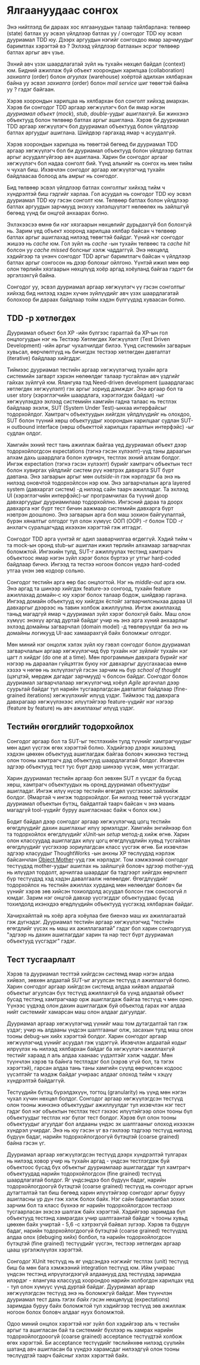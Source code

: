 # Ялгаануудаас сонгох

Энэ нийтлэлд би дараах хос ялгаануудын талаар тайлбарлана: төлвөөр (state) батлах уу эсвэл үйлдлээр батлах уу / сонгодог TDD юу эсвэл дууриамал ТDD юу. Дээрх аргуудын нэгийг сонгохдоо ямар зарчмуудыг баримтлах хэрэгтэй вэ ? Эхлээд үйлдлээр батлахын эсрэг төлвөөр батлах аргыг авч үзье.

Эхний авч үзэх шаардлагатай зүйл нь тухайн нөхцөл байдал (context) юм. Бидний ажиллаж буй объект хоорондын харилцаа (collaboration) *захиалга* (order) болон *агуулах* (warehouse) хоёртой адилхан хялбархан байна уу эсвэл *захиалга* (order) болон *mail service* шиг төвөгтэй байна уу ? гэдэг байгаан.

Хэрэв хоорондын харилцаа нь хялбархан бол сонголт хийхэд амархан. Хэрэв би сонгодог TDD аргаар хөгжүүлэгч бол би ямар нэгэн *дууриамал объект* (*mock*), *stub*, *double*-уудыг ашиглахгүй. Би жинхэнэ объектууд болон төлвөөр батлах аргыг ашиглана. Хэрэв би дууриамал TDD аргаар хөгжүүлэгч бол дууриамал объектууд болон үйлдлээр батлах аргуудыг ашиглана. Шийдвэр гаргахад ямар ч асуудалгүй.

Хэрэв хоорондын харилцаа нь төвөгтэй бөгөөд би дууриамал TDD аргаар хөгжүүлэгч бол би дууриамал объектууд болон үйлдлээр батлах аргыг асуудалгүйгээр авч ашиглана. Харин би сонгодог аргааг хөгжүүлэгч бол надаа сонголт бий. Үүнд альнийг нь сонгох нь мөн тийм ч чухал биш. Ихэвчлэн сонгодог аргаар хөгжүүлэгчид тухайн байдлаасаа болоод аль амрыг нь сонгодог.

Бид төлвөөр эсвэл үйлдлээр батлах сонголтыг хийхэд тийм ч хүндрэлтэй биш гэдгийг харлаа. Гол асуудал нь сонгодог TDD юу эсвэл дууриамал TDD юу гэсэн сонголт юм. Төлвөөр батлах болон үйлдлээр батлах аргуудын зарчмууд энэхүү хэлэлцүүлэгт нөлөөлөх нь зайлшгүй бөгөөд үүнд би онцгой анхаарах болно.

Эхлэхээсээ өмнө би нэг хязгаарын нөхцөлийг дурьдахгүй бол болохгүй нь. Зарим үед объект хооронд харилцаа хялбар байсан ч төлвөөр батлах аргыг ашиглахад нилээд төвөгтэй байдаг. Үүний нэг сонгодог жишээ нь *cache* юм. Гол зүйл нь *cache* -ын тухайн төлвөөс та *cache hit* болсон уу *cache missed* болсныг хэлж чаддаггүй. Энэ нөхцөлд хэдийгээр та үнэнч сонгодог TDD аргыг баримтлагч байсан ч үйлдлээр батлах аргыг сонгосон нь дээр болохыг ойлгоно. Үүнтэй ижил мөн өөр олон төрлийн хязгаарын нөхцлүүд хоёр аргад хоёуланд байгаа гэдэгт би эргэлзэхгүй байна.

Сонгодог уу, эсвэл дууриамал аргаар хөгжүүлэгч үү гэсэн сонголтыг хийхэд бид нилээд хэдэн хүчин зүйлүүдийг авч үзэх шаардлагатай болохоор би дараах байдлаар тойм хэдэн бүлгүүдэд хуваасан болно.

## TDD -р хөтлөгдөх

Дууриамал объект бол XP -ийн бүлгээс гаралтай ба XP-ын гол онцлогуудын нэг нь Тестээр Хөтлөгдөх Хөгжүүлэлт (Test Driven Development) -ийн аргыг чухалчилдаг билээ. Үүнд системийн загварын хувьсал, өөрчлөлтүүд нь бичигдэх тестээр хөтлөгдөн давталтат (iterative) байдлаар хийгддэг.

Тиймээс дууриамал тестийн аргаар хөгжүүлэгчид тухайн арга системийн загварт хэрхэн нөлөөлдөг талаар тусгайлан авч үздгийг гайхах зүйлгүй юм. Ялангуяа тэд Need-driven development (шаардлагаас хөтлөгдөх хөгжүүлэлт) гэх аргыг зориуд дэмждэг. Энэ аргаар бол та user story (хэрэглэгчийн шаардлага, хэрэглэгдэх байдал) -ыг хөгжүүлэхдээ эхлээд системийн хамгийн гадна талаас нь тестлэх байдлаар эхэлж, SUT (System Under Test)-ынхаа интерфайсыг тодорхойлдог. Хамтрагч объектуудын хийгдэх үйлдлүүдийг нь олохдоо, SUT болон түүний хөрш объектуудыг хоорондын харилцааг судлан SUT-н outbound interface (хөрш объекттой харилцах гаралтын интерфэйс) -ыг судлан олдог.

Хамгийн эхний тест тань ажиллаж байгаа үед дууриамал объект дээр тодорхойлогдсон expectations (тэгнэ гэсэн хүлээлт)-үүд таны дараагын алхам дахь шаардлага болон хувчирч, тестлэх эхний алхам болдог. Ингэж expectation (тэгнэ гэсэн хүлээлт) бүрийг хамтрагч объектын тест болон хувиргах үйлдлийг систем рүү нэвтрэх давхрага SUT бүрт давтана. Энэ загварын аргыг мөн *outside-in* гэж нэрлэдэг ба энэ нь нилээд оновчтой тодорхойлсон нэр юм. Энэ загварчлалын арга layered system (давхаргат систем) -д нилээд сайн таарч ажилладаг. Та эхлээд UI (хэрэглэгчийн интерфэйс)-ыг програмчилах ба түүний доор давхаргуудыг дууриамилаар тодорхойлно. Ингэсний дараа та доорх давхарга нэг бүрт тест бичин аажмаар системийн давхарга бүрт нэвтрэн доошлоно. Энэ загварын арга бол маш зохион байгуулалтай, бүрэн хяналтыг олгодог тул олон хүмүүс ООП (OOP) -г болон TDD -г анхлагч суралцагчдад ихээхэн хэрэгтэй гэж итгэдэг.

Сонгодог TDD арга үүнтэй яг адил зааварчилгаа өгдөггүй. Хэдий тийм ч та mock-ын оронд stub-ыг ашиглан ижил төрлийн алхамаар загварчлах боломжтой. Ингэхийн тулд, SUT-г ажиллуулах тестэнд хамтрагч объектоос ямар нэгэн зүйл хэрэг болох бүртээ уг утгыг hard-coded байдлаар бичнэ. Ингээд та тестээ ногоон болсон үедээ hard-coded утгаа үнэн зөв кодоор сольно.

Сонгодог тестийн арга өөр бас онцлогтой. Нэг нь *middle-out* арга юм. Энэ аргад та шинээр хийгдэх feature-ээ сонгоод, тухайн feature ажиллахад домайн-с юу хэрэг болох талаар бодож, шийдвэр гаргана. Ингээд домайн объектууд юу хийгдэх ёстойг загварчилсныхаа дараа UI давхаргыг дээрээс нь тавин холбож ажиллуулна. Ингэж ажиллахад таньд магадгүй ямар ч дууриамал зүйл хэрэг болохгүй байх. Маш олон хүмүүс энэхүү аргад дуртай байдаг учир нь энэ арга хүний анхаарлыг эхлээд домайны загварчлал (domain model) -д төвлөрүүлдэг ба энэ нь домайны логикууд UI-аас хамаарахгүй байх боломжыг олгодог.

Мөн миний нэг онцолж хэлэх зүйл юу гэвэл сонгодог болон дууриамал загварчлалын аргаар хөгжүүлэгчид бүр тухайн нэг зүйлийг тухайн нэг цагт л хийдэг (do one at a time).
Мөн программын давхрага бүрийг нэг нэгээр нь дараалан гүйцэтгэх буюу нэг давхаргыг дуусгахаасаа өмнө хэзээ ч нөгөө нь эхлүүлэхгүй гэсэн зарчим нь бүр *school of thought* (цэгцтэй, мөрдөж дагадаг зарчмууд) ч болсон байдаг. Сонгодог болон дууриамал загварчлалаар хөгжүүлэгчид хоёул *Agile* аргачлал дээр суурьтай байдаг тул нарийн тусгаарлагдсан давталтат байдлаар (fine-grained iterations) хөгжүүлэхийг илүүд үздэг. Тиймээс тэд давхрага давхрагаар хөгжүүлэхээс илүүтэйгээр feature-үүдийг нэг нэгээр (feature by feature) нь авч ажиллахыг илүүд үздэг.


## Тестийн өгөгдлийг тодорхойлох

Сонгодог аргаар бол та SUT-ыг тестлэхийн тулд түүнийг хамтрагчуудыг мөн адил үүсгэж өгөх хэрэгтэй болно. Хэдийгээр дээрх жишээнд хэдхэн цөөхөн объектууд ашиглагдаж байгаа боловч жинхэнэ тестэнд олон тооны хамтрагч дэд объектууд шаардлагатай болдог. Ихэвчлэн эдгээр объектууд тест тус бүрт дээр шинээр үүсэж, мөн устгагдаг.

Харин дууриамал тестийн аргаар бол зөвхөн SUT л үүсдэг ба бусад хөрш, хамтрагч объектуудых нь оронд дууриамал объектуудыг ашигладаг. Ингэж илүү нүсэр тестийн өгөгдөл үүсгэхээс зайлхийж болдог. (Ямартай ч ингэж тодорхойлдог. Би нилээд төвөгтэй үүсгэгддэг дууриамал объектын бүтэц, байдалтай таарч байсан ч энэ маань магадгүй tool-үүдийг буруу ашигласнаас байж ч болох юм.)

Бодит байдал дээр сонгодог аргаар хөгжүүлэгчид цогц тестийн өгөгдлүүдийг дахин ашиглахыг илүү эрмэлздэг. Хамгийн энгийнээр бол та тодорхойлох өгөгдлүүдийг xUnit-ын *setup*  метод-д хийж өгнө. Харин олон классуудад ашиглагдах илүү цогц өгөгдлүүдлийн хувьд тусгайлан өгөгдлүүдийг үүсгэхээр зориулагдсан класс үүсгэж өгнө. Би ихэвчлэн эдгээр класуудыг ThoughtWorks -ын анхны XP төслүүдэд нэрлэж байсанчлан [Object Mother](http://martinfowler.com/bliki/ObjectMother.html)-ууд гэж нэрлэдэг. Том хэмжээний сонгодог тестүүдэд mother-уудыг ашиглах нь зайлшгүй боловч эдгээр mother-ууд нь илүүдэл тордолт, арчилгаа шаарддаг ба тэдгээрт хийгдэх өөрчлөлт бүр тестүүдэд хэд хэдэн давалгаалж нөлөөлдөг. Өгөгдлүүдийг тодорхойлох нь тестийн ажиллах хурданд мөн нөлөөлдөг боловч би үүнийг хэрэв зөв хийсэн тохиолдолд асуудал болсон гэж сонсоогүй л юмдаг. Зарим нэг онцгой давхар үүсгэгддэг объектуудаас бусад тохилдолд ихэнхдээ өгөдлүүдийн объектууд үүсгэхэд хялбархан байдаг.

Хачирхайлтай нь хоёр арга хоёулаа бие биенээ маш их ажиллагаатай гэж дүгнэдэг. Дууриамал тестийн аргаар хөгжүүлэгчид "тестийн өгөгдлийг үүсэх нь маш их ажиллагаатай" гэдэг бол харин сонгодогууд "эдгээр нь дахин ашиглагддаг харин та нар тест бүрт дууриамал объектууд үүсгэдэг" гэдэг.


## Тест тусгаарлалт

Хэрэв та дууриамал тесттэй хийгдсэн системд ямар нэгэн алдаа хийвэл, зөвхөн алдаатай SUT-ыг агуулсан тестүүд л ажиллахгүй болно. Харин сонгодог аргаар хийгдсэн системд алдаа хийвэл алдаатай объектыг агуулсан бүх тестүүд ажиллахгүй ба үүнд алдаатай объект бусад тестэнд хамтрагчаар орж ашиглагдаж байгаа тестүүд ч мөн орно. Үүнээс үүдээд олон дахин ашиглагдаж буй объектод гарах нэг алдаа нийт системийг хамарсан маш олон алдааг дагуулдаг.

Дууриамал аргаар хөгжүүлэгчид үүнийг маш том дутагдалтай тал гэж үздэг; учир нь алдааны  үндсэн шалтгааныг олж, засахын тулд маш олон тооны debug-ын хийх хэрэгтэй болдог. Харин сонгодог аргаар хөгжүүлэгчид үүнийг асуудал гэж үздэггүй. Ихэвчлэн алдаатай кодыг илрүүлэх нь нилээд хялбархан байдаг ба хөгжүүлэгч ажиллахгүй тестийг хараад л аль алдаа хаанаас үүдэлтэйг хэлж чаддаг. Мөн түүнчлэн хэрэв та байнга тестлэдэг бол (хэрэв үгүй бол, та тэгэх хэрэгтэй), гарсан алдаа тань таны хамгийн сүүлд өөрчилсөн кодоос үүсэлтэйг та мэдэж байдаг учираас алдааг олоход тийм ч хэцүү хүндрэлтэй байдаггүй.


Тестүүдийн бүтэц бүрэлдэхүүн, тогтоц (granularity) нь үүнд мөн нэгэн чухал хүчин нөхцөл болдог.  Сонгодог аргаар хөгжүүлэгдсэн тестүүд олон тооны жинхэнэ объектуудыг ажиллуулдаг тул ихэвчлэн нэг тест гэдэг бол нэг объектын тестлэх тест гэхээс илүүтэйгээр олон тооны бүл объектуудыг тестлэх нэг бүлэг тест болдог. Хэрэв бүл олон тооны объектуудыг агуулдаг бол алдааны үндэс эх шалтгааныг олоход ихээхэн хүндрэл учирдаг. Энэ нь юу гэсэн үг вэ гэхлээр тэдгээр тестүүд нилээд бүдүүн бадаг, нарийн тодорхойлогдоогүй бүтэцтэй (coarse grained) байна гэсэн үг. 

Дууриамал аргаар хөгжүүлэгдсэн тестүүд дээрх хүндрэлтэй тулгарах нь нилээд ховор учир нь тухайн аргад - үндсэн тестлэгдэж буй объектоос бусад бүх объектыг дууриамлаар ашиглагддаг тул хамтрагч объектуудад нарийн тодорхойлогдсон (fine grained) тестүүд шаардлагатай болдог. Яг үндсэндээ бол бүдүүн бадаг, нарийн тодорхойлогдоогүй бүтэцтэй (coarse grained) тестүүд нь сонгодог аргын дутагталтай тал биш бөгөөд харин илүүтэйгээр сонгодог аргыг буруу ашигласны үр дүн гэж хэлж болох байх. Нэг сайн баримталбал зохих зарчим бол та класс бүхнээ яг нарийн тодорхойлогдсон тестээр тусгаарласан эхэсээ шалгаж байх хэрэгтэй. Хэдийгээр заримдаа бүл объектууд тестэнд хамрагдах учир шалтгаантай байдаг ч тооны хувьд цөөхөн байх учиртай - 5,6 -с хэтрэхгүй байвал зүгээр. Хэрэв та бүдүүн бадаг, нарийн тодорхойлогдоогүй бүтэцтэй (coarse grained) тестүүдэд алдаа олох (debuging хийх) болбол, та нарийн тодорхойлогдсон бүтэцтэй (fine grained) тестүүдийг үүсгэн, тестээр хөтлөгдөх аргаар цааш үргэлжлүүлэх хэрэгтэй.

Сонгодог XUnit тестүүд нь яг үндсэндээ нэгжийг тестлэх (unit) тестүүд биш ба мөн бага хэмжээний integration тестүүд юм. Ийм учираас үндсэн тестэнд илрүүлэгдээгүй алдаанууд дэд тестүүдэд заримдаа илэрдэг - ялангуяа классууд хоорондоо нарийн холбогдон харилцах үед - тул олон хүмүүс үүнд дуртай байдаг. Дууриамал аргаар хөгжүүлэгдсэн тестүүд энэ нь боломжгүй байдаг. Мөн түүнчлэн дууриамал тест дахь *тэгэх байх гэсэн нөхцөлүүд* (expectations) заримдаа буруу байх боломжтой тул хэдийгээр тестүүд зөв ажиллаж ногоон болох боловч алдааг нуух боломжтой.

Одоо миний онцлох хэрэгтэй нэг зүйл бол хэдийгээр аль ч тестийн аргыг та ашигласан бай та системийг бүхлээр нь хамрах нарийн тодорхойлогдооогүй (coarse grained) acceptance тестүүдтэй холбож өгөх хэрэгтэй. Би acceptance тестүүдийг төслийнхөө нилээд сүүлийн шатанд авч ашигласан ба үүндээ харамсдаг нилээдгүй олон тооны төслүүдтэй таарч байсныг хэлэх хэрэгтэй байх.